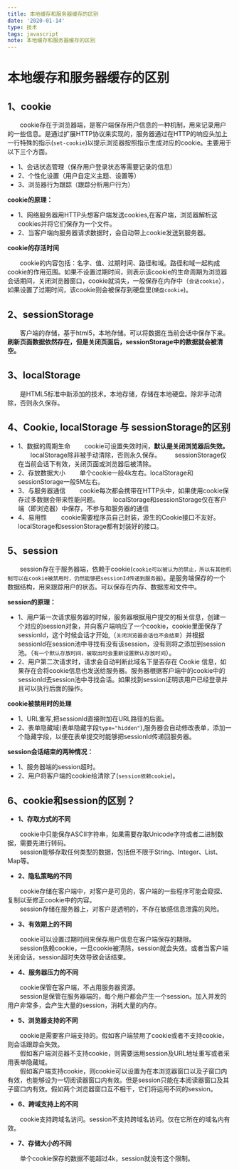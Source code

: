 ```yaml
---
title: 本地缓存和服务器缓存的区别
date: '2020-01-14'
type: 技术
tags: javascript
note: 本地缓存和服务器缓存的区别
---
```

# 本地缓存和服务器缓存的区别

## 1、cookie
&#8195;&#8195;cookie存在于浏览器端，是客户端保存用户信息的一种机制，用来记录用户的一些信息。是通过扩展HTTP协议来实现的，服务器通过在HTTP的响应头加上一行特殊的指示(`set-cookie`)以提示浏览器按照指示生成对应的cookie。主要用于以下三个方面。
+ 1、会话状态管理（保存用户登录状态等需要记录的信息）
+ 2、个性化设置（用户自定义主题、设置等）
+ 3、浏览器行为跟踪（跟踪分析用户行为）

**cookie的原理：**
+ 1、网络服务器用HTTP头想客户端发送cookies,在客户端，浏览器解析这cookies并将它们保存为一个文件。
+ 2、当客户端向服务器请求数据时，会自动带上cookie发送到服务器。

**cookie的存活时间**

&#8195;&#8195;cookie的内容包括：名字、值、过期时间、路径和域。路径和域一起构成cookie的作用范围。如果不设置过期时间，则表示该cookie的生命周期为浏览器会话期间，关闭浏览器窗口，cookie就消失，一般保存在内存中（`会话cookie`），如果设置了过期时间，该cookie则会被保存到硬盘里(`硬盘cookie`)。

## 2、sessionStorage
&#8195;&#8195;客户端的存储，基于html5，本地存储。可以将数据在当前会话中保存下来。**刷新页面数据依然存在，但是关闭页面后，sessionStorage中的数据就会被清空。**

## 3、localStorage
&#8195;&#8195;是HTML5标准中新添加的技术。本地存储，存储在本地硬盘。除非手动清除，否则永久保存。

## 4、Cookie, localStorage 与 sessionStorage的区别

+ 1、数据的周期生命
&#8195;&#8195;cookie可设置失效时间，**默认是关闭浏览器后失效。**
&#8195;&#8195;localStorage除非被手动清除，否则永久保存。
&#8195;&#8195;sessionStorage仅在当前会话下有效，关闭页面或浏览器后被清除。
+ 2、存放数据大小
&#8195;&#8195;单个cookie一般4k左右。localStorage和sessionStorage一般5M左右。
+ 3、与服务器通信
&#8195;&#8195;cookie每次都会携带在HTTP头中，如果使用cookie保存过多数据会带来性能问题。
&#8195;&#8195;localStorage和sessionStorage仅在客户端（即浏览器）中保存，不参与和服务器的通信
+ 4、易用性
&#8195;&#8195;cookie需要程序员自己封装，源生的Cookie接口不友好。localStorage和sessionStorage都有封装好的接口。

## 5、session
&#8195;&#8195;session存在于服务器端，依赖于cookie(`cookie可以被认为的禁止，所以有其他机制可以在cookie被禁用时，仍然能够把sessionId传递到服务器`)。是服务端保存的一个数据结构，用来跟踪用户的状态。可以保存在内存、数据库和文件中。<br>

**session的原理：**
+ 1、用户第一次请求服务器的时候，服务器根据用户提交的相关信息，创建一个对应的session对象，并向客户端响应了一个cookie，cookie里面保存了sessionId，这个时候会话才开始,（`关闭浏览器会话也不会结束`）并根据sessionId在session池中寻找有没有该session，没有则将之添加到session池。（`有一个默认存放时间，被取出时会重新设置默认存放时间`）。
+ 2、用户第二次请求时，请求会自动判断此域名下是否存在 Cookie 信息，如果存在会将cookie信息也发送给服务器。服务器根据客户端中的cookie中的sessionId去session池中寻找会话。如果找到session证明该用户已经登录并且可以执行后面的操作。

**cookie被禁用时的处理**
+ 1、URL重写,把sessionId直接附加在URL路径的后面。
+ 2、表单隐藏域(表单隐藏字段`type="hidden"`),服务器会自动修改表单，添加一个隐藏字段，以便在表单提交时能够把sessionId传递回服务器。

**session会话结束的两种情况：**
+ 1、服务器端的session超时。
+ 2、用户将客户端的cookie给清除了(`session依赖cookie`)。

## 6、cookie和session的区别？
+ **1、存取方式的不同**

&#8195;&#8195;cookie中只能保存ASCII字符串，如果需要存取Unicode字符或者二进制数据，需要先进行转码。<br>
&#8195;&#8195;session能够存取任何类型的数据，包括但不限于String、Integer、List、Map等。
+ **2、隐私策略的不同**

&#8195;&#8195;cookie存储在客户端中，对客户是可见的，客户端的一些程序可能会窥探、复制以至修正cookie中的内容。<br>
&#8195;&#8195;session存储在服务器上，对客户是透明的，不存在敏感信息泄露的风险。
+ **3、有效期上的不同**

&#8195;&#8195;cookie可以设置过期时间来保存用户信息在客户端保存的期限。<br>
&#8195;&#8195;session依赖cookie，一旦cookie被清除，session就会失效。或者当客户端关闭会话，session超时失效导致会话结束。
+ **4、服务器压力的不同**

&#8195;&#8195;cookie保管在客户端，不占用服务器资源。<br>
&#8195;&#8195;session是保管在服务器端的，每个用户都会产生一个session。加入并发的用户非常多，会产生大量的session，消耗大量的内存。

+ **5、浏览器支持的不同**

&#8195;&#8195;cookie是需要客户端支持的。假如客户端禁用了cookie或者不支持cookie，则会话跟踪会失效。<br>
&#8195;&#8195;假如客户端浏览器不支持cookie，则需要运用session及URL地址重写或者采用表单隐藏域。<br>
&#8195;&#8195;假如客户端支持cookie，则cookie可以设置为在本浏览器窗口以及子窗口内有效，也能够设为一切阅读器窗口内有效。但是session只能在本阅读器窗口及其子窗口内有效。假如两个浏览器窗口互不相干，它们将运用不同的session。
+ **6、跨域支持上的不同**

&#8195;&#8195;cookie支持跨域名访问。session不支持跨域名访问。仅在它所在的域名内有效。

+ **7、存储大小的不同**

&#8195;&#8195;单个cookie保存的数据不能超过4k，session就没有这个限制。

<Valine></Valine>